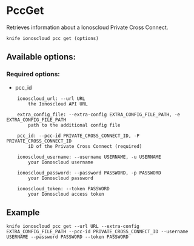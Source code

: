 # PccGet

Retrieves information about a Ionoscloud Private Cross Connect.

```text
knife ionoscloud pcc get (options)
```

## Available options:

### Required options:

* pcc\_id

```text
    ionoscloud_url: --url URL
        the Ionoscloud API URL

    extra_config_file: --extra-config EXTRA_CONFIG_FILE_PATH, -e EXTRA_CONFIG_FILE_PATH
        path to the additional config file

    pcc_id: --pcc-id PRIVATE_CROSS_CONNECT_ID, -P PRIVATE_CROSS_CONNECT_ID
        iD of the Private Cross Connect (required)

    ionoscloud_username: --username USERNAME, -u USERNAME
        your Ionoscloud username

    ionoscloud_password: --password PASSWORD, -p PASSWORD
        your Ionoscloud password

    ionoscloud_token: --token PASSWORD
        your Ionoscloud access token

```
## Example

```text
knife ionoscloud pcc get --url URL --extra-config EXTRA_CONFIG_FILE_PATH --pcc-id PRIVATE_CROSS_CONNECT_ID --username USERNAME --password PASSWORD --token PASSWORD
```
